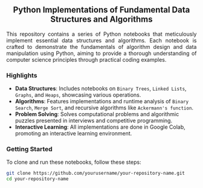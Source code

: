 <h2 align="center">Python Implementations of Fundamental Data Structures and Algorithms</h2>

<p align="justify">
This repository contains a series of Python notebooks that meticulously implement essential data structures and algorithms. Each notebook is crafted to demonstrate the fundamentals of algorithm design and data manipulation using Python, aiming to provide a thorough understanding of computer science principles through practical coding examples.
</p>

### Highlights

- **Data Structures**: Includes notebooks on `Binary Trees`, `Linked Lists`, `Graphs`, and `Heaps`, showcasing various operations.
- **Algorithms**: Features implementations and runtime analysis of `Binary Search`, `Merge Sort`, and recursive algorithms like `Ackermann's function`.
- **Problem Solving**: Solves computational problems and algorithmic puzzles presented in interviews and competitive programming.
- **Interactive Learning**: All implementations are done in Google Colab, promoting an interactive learning environment.

### Getting Started

To clone and run these notebooks, follow these steps:

```bash
git clone https://github.com/yourusername/your-repository-name.git
cd your-repository-name
